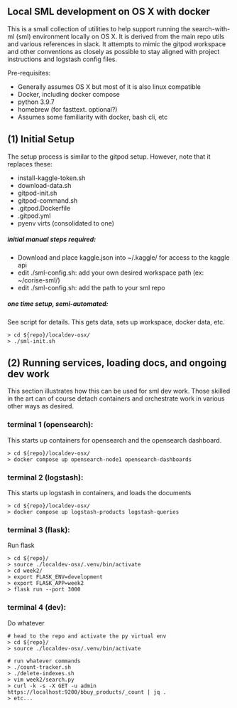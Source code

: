 

## Local SML development on OS X with docker

This is a small collection of utilities to help support running the 
search-with-ml (sml) environment locally on OS X. It is derived from the main
repo utils and various references in slack. It attempts to mimic the gitpod
workspace and other conventions as closely as possible to stay aligned with
project instructions and logstash config files.


Pre-requisites:
* Generally assumes OS X but most of it is also linux compatible
* Docker, including docker compose
* python 3.9.7
* homebrew (for fasttext. optional?)
* Assumes some familiarity with docker, bash cli, etc


## (1) Initial Setup

The setup process is similar to the gitpod setup.  However, note that it
replaces these:

* install-kaggle-token.sh
* download-data.sh
* gitpod-init.sh
* gitpod-command.sh
* .gitpod.Dockerfile
* .gitpod.yml
* pyenv virts (consolidated to one)


##### initial manual steps required:

* Download and place kaggle.json into ~/.kaggle/ for access to the kaggle api
* edit ./sml-config.sh: add your own desired workspace path (ex: ~/corise-sml/)
* edit ./sml-config.sh: add the path to your sml repo

##### one time setup, semi-automated:

See script for details. This gets data, sets up workspace, docker data, etc.

```
> cd ${repo}/localdev-osx/
> ./sml-init.sh
```



## (2) Running services, loading docs, and ongoing dev work

This section illustrates how this can be used for sml dev work. Those skilled 
in the art can of course detach containers and orchestrate work in various 
other ways as desired.


### terminal 1 (opensearch):

This starts up containers for opensearch and the opensearch dashboard.

```
> cd ${repo}/localdev-osx/
> docker compose up opensearch-node1 opensearch-dashboards
```


### terminal 2 (logstash):

This starts up logstash in containers, and loads the documents

```
> cd ${repo}/localdev-osx/
> docker compose up logstash-products logstash-queries
```

### terminal 3 (flask):

Run flask

```
> cd ${repo}/
> source ./localdev-osx/.venv/bin/activate
> cd week2/
> export FLASK_ENV=development
> export FLASK_APP=week2
> flask run --port 3000
```


### terminal 4 (dev):

Do whatever

```
# head to the repo and activate the py virtual env
> cd ${repo}/
> source ./localdev-osx/.venv/bin/activate

# run whatever commands
> ./count-tracker.sh
> ./delete-indexes.sh
> vim week2/search.py
> curl -k -s -X GET -u admin https://localhost:9200/bbuy_products/_count | jq .
> etc...
```





